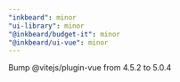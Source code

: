 ```yaml
---
"inkbeard": minor
"ui-library": minor
"@inkbeard/budget-it": minor
"@inkbeard/ui-vue": minor
---
```


Bump @vitejs/plugin-vue from 4.5.2 to 5.0.4
